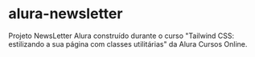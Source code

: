 # alura-newsletter
Projeto NewsLetter Alura construído durante o curso "Tailwind CSS: estilizando a sua página com classes utilitárias" da Alura Cursos Online.
